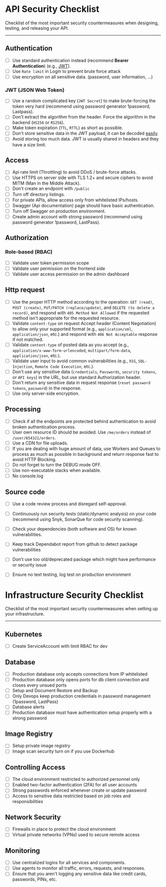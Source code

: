 # API Security Checklist

Checklist of the most important security countermeasures when designing, testing, and releasing your API.

---

## Authentication

- [ ] Use standard authentication instead (recommend **Bearer Authentication**) (e.g., [JWT](https://jwt.io/)).
- [ ] Use `Rate limit` in Login to prevent brute force attack
- [ ] Use encryption on all sensitive data. (password, user information, ...)

### JWT (JSON Web Token)

- [ ] Use a random complicated key (`JWT Secret`) to make brute-forcing the token very hard (recommend using password generator 1password, Lastpass).
- [ ] Don't extract the algorithm from the header. Force the algorithm in the backend (`HS256` or `RS256`).
- [ ] Make token expiration (`TTL`, `RTTL`) as short as possible.
- [ ] Don't store sensitive data in the JWT payload, it can be decoded [easily](https://jwt.io/#debugger-io).
- [ ] Avoid storing too much data. JWT is usually shared in headers and they have a size limit.

## Access

- [ ] Api rate limit (Throttling) to avoid DDoS / brute-force attacks.
- [ ] Use HTTPS on server side with TLS 1.2+ and secure ciphers to avoid MITM (Man in the Middle Attack).
- [ ] Don't create an endpoint with `/public`
- [ ] Turn off directory listings.
- [ ] For private APIs, allow access only from whitelisted IPs/hosts.
- [ ] Swagger (Api documentation) page should have basic authentication.
- [ ] Turn off Swagger on production environment.
- [ ] Create admin account with strong password (recommend using password generator 1password, LastPass).

## Authorization

### Role-based (RBAC)

- [ ] Validate user token permission scope
- [ ] Validate user permission on the frontend side
- [ ] Validate user access permission on the admin dashboard

## Http request

- [ ] Use the proper HTTP method according to the operation: `GET (read)`, `POST (create)`, `PUT/PATCH (replace/update)`, and `DELETE (to delete a record)`, and respond with `405 Method Not Allowed` if the requested method isn't appropriate for the requested resource.
- [ ] Validate `content-type` on request Accept header (Content Negotiation) to allow only your supported format (e.g., `application/xml`, `application/json`, etc.) and respond with `406 Not Acceptable` response if not matched.
- [ ] Validate `content-type` of posted data as you accept (e.g., `application/x-www-form-urlencoded`, `multipart/form-data`, `application/json`, etc.).
- [ ] Validate user input to avoid common vulnerabilities (e.g., `XSS`, `SQL-Injection`, `Remote Code Execution`, etc.).
- [ ] Don't use any sensitive data (`credentials`, `Passwords`, `security tokens`, or `API keys`) in the URL, but use standard Authorization header.
- [ ] Don't return any sensitive data in request response (`reset password tokens`, `password`) in the response.
- [ ] Use only server-side encryption.

## Processing

- [ ] Check if all the endpoints are protected behind authentication to avoid broken authentication process.
- [ ] User own resource ID should be avoided. Use `/me/orders` instead of `/user/654321/orders`.
- [ ] Use a CDN for file uploads.
- [ ] If you are dealing with huge amount of data, use Workers and Queues to process as much as possible in background and return response fast to avoid HTTP Blocking.
- [ ] Do not forget to turn the DEBUG mode OFF.
- [ ] Use non-executable stacks when available.
- [ ] No console.log

## Source code

- [ ] Use a code review process and disregard self-approval.
- [ ] Continuously run security tests (static/dynamic analysis) on your code (recommend using Snyk, SonarQue for code security scanning).
- [ ] Check your dependencies (both software and OS) for known vulnerabilities.
- [ ] Keep track Dependabot report from github to detect package vulnerabilities
- [ ] Don't use too old/deprecated package which might have performance or security issue
- [ ] Ensure no text testing, log test on production environment


# Infrastructure Security Checklist

Checklist of the most important security countermeasures when setting up your infrastructure.

---

## Kubernetes

- [ ] Create ServiceAccount with limit RBAC for dev

## Database

- [ ] Production database only accepts connections from IP whitelisted
- [ ] Production database only opens ports for db client connection and closes every unsued ports
- [ ] Setup and Document Restore and Backup
- [ ] Only Devops keep production credentials in password management (1password, LastPass)
- [ ] Database alerts
- [ ] Production database must have authentication setup properly with a strong password

## Image Registry

- [ ] Setup private image registry
- [ ] Image scan security turn on if you use Dockerhub

## Controlling Access

- [ ] The cloud environment restricted to authorized personnel only
- [ ] Enabled two-factor authentication (2FA) for all user accounts
- [ ] Strong passwords enforced whenever create or update password
- [ ] Access to sensitive data restricted based on job roles and responsibilities

## Network Security

- [ ] Firewalls in place to protect the cloud environment
- [ ] Virtual private networks (VPNs) used to secure remote access

## Monitoring

- [ ] Use centralized logins for all services and components.
- [ ] Use agents to monitor all traffic, errors, requests, and responses.
- [ ] Ensure that you aren't logging any sensitive data like credit cards, passwords, PINs, etc.
